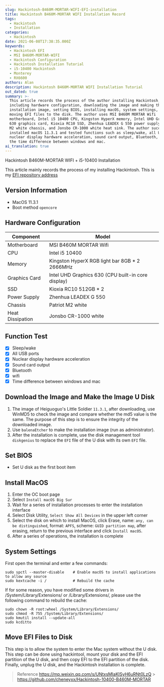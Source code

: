 ```yaml
---
slug: Hackintosh-B460M-MORTAR-WIFI-EFI-installation
title: Hackintosh B460M-MORTAR WIFI Installation Record
tags:
  - Hackintosh
  - Installation
categories:
  - Hackintosh
date: 2021-06-08T17:38:35.000Z
keywords:
  - Hackintosh EFI
  - MSI B460M-MORTAR-WIFI
  - Hackintosh Configuration
  - Hackintosh Installation Tutorial
  - i5-10400 Hackintosh
  - Monterey
  - RX6600
authors: Alan
description: Hackintosh B460M-MORTAR WIFI Installation Tutorial
out_dated: true
summary: >-
  This article records the process of the author installing Hackintosh,
  including hardware configuration, downloading the image and making the
  installation image, setting BIOS, installing macOS, system settings, and
  moving EFI files to the disk. The author uses MSI B460M MORTAR Wifi
  motherboard, Intel i5 10400 CPU, Kingston HyperX memory, Intel UHD Graphics
  630 graphics card, Kioxia RC10 SSD, Zhenhua LEADEX G 550 power supply, Patriot
  M2 white chassis, and Jonsbo CR-1000 white heat sink. The author successfully
  installed macOS 11.3.1 and tested functions such as sleep/wake, all USB ports,
  nuclear display hardware acceleration, sound card output, Bluetooth, wifi, and
  the time difference between windows and mac.
ai_translation: true
---
```


Hackintosh B460M-MORTAR WIFI + i5-10400 Installation

<!--truncate-->

This article mainly records the process of my installing Hackintosh.
This is my [EFI repository address](https://github.com/3Alan/Hackintosh-i5-10400-B460M-MORTAR-WIFI)

## Version Information

- MacOS 11.3.1
- Boot method `opencore`

## Hardware Configuration

| Component | Model                                     |
| ---- | ---------------------------------------- |
| Motherboard | MSI B460M MORTAR Wifi                   |
| CPU  | Intel i5 10400                           |
| Memory | Kingston HyperX RGB light bar 8GB \* 2 2666MHz |
| Graphics Card | Intel UHD Graphics 630 (CPU built-in core display) |
| SSD  | Kioxia RC10 512GB \* 2                     |
| Power Supply | Zhenhua LEADEX G 550                        |
| Chassis | Patriot M2 white                           |
| Heat Dissipation | Jonsbo CR-1000 white                      |

## Function Test

- [x] Sleep/wake
- [x] All USB ports
- [x] Nuclear display hardware acceleration
- [x] Sound card output
- [x] Bluetooth
- [x] wifi
- [x] Time difference between windows and mac

## Download the Image and Make the Image U Disk

1. The image of Heiguoguo's Little Soldier `11.3.1`, after downloading, use WinMD5 to check the image and compare whether the md5 value is the same. The purpose of this step is to ensure the integrity of the downloaded image.
2. Use `balenaEtcher` to make the installation image (run as administrator).
3. After the installation is complete, use the disk management tool `diskgenius` to replace the `EFI` file of the U disk with its own `EFI` file.

## Set BIOS

- Set U disk as the first boot item

## Install MacOS

1. Enter the OC boot page
2. Select `Install macOS Big Sur`
3. Wait for a series of installation processes to enter the installation interface
4. Select Disk Utility, `Select Show All Devices` in the upper left corner
5. Select the disk on which to install MacOS, click Erase, name: `any, can be distinguished`, format: `APFS`, scheme: `GUID partition map`, after erasing, return to the previous interface and click `Install macOS`.
6. After a series of operations, the installation is complete

## System Settings

First open the terminal and enter a few commands:

```
sudo spctl --master-disable    # Enable macOS to install applications to allow any source
sudo kextcache -i /            # Rebuild the cache
```

If for some reason, you have modified some drivers in /System/Library/Extensions/ or /Library/Extensions/, please use the following command to rebuild the cache:

```
sudo chown -R root:wheel /System/Library/Extensions/
sudo chmod -R 755 /System/Library/Extensions/
sudo kmutil install --update-all
sudo kcditto
```

## Move EFI Files to Disk

This step is to allow the system to enter the Mac system without the U disk.
This step can be done using hackintool, mount your disk and the EFI partition of the U disk, and then copy EFI to the EFI partition of the disk.
Finally, unplug the U disk, and the Hackintosh installation is complete.

> Reference
> https://mp.weixin.qq.com/s/UNtxsMIaKISyH6uRNt0LzQ > https://github.com/cheneyxx/Hackintosh-10400-B460M-MORTAR

